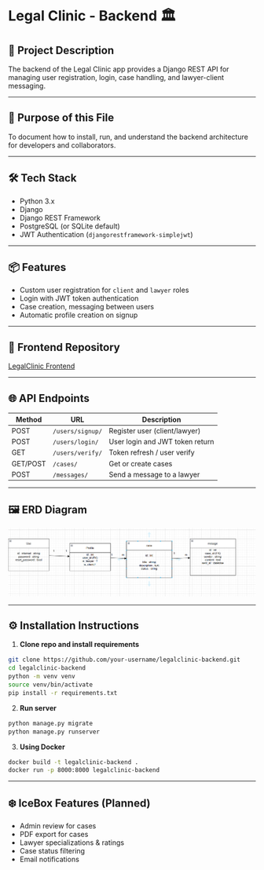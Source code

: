 # Legal Clinic - Backend 🏛️

## 📌 Project Description
The backend of the Legal Clinic app provides a Django REST API for managing user registration, login, case handling, and lawyer-client messaging.

---

## 🧠 Purpose of this File
To document how to install, run, and understand the backend architecture for developers and collaborators.

---

## 🛠 Tech Stack
- Python 3.x
- Django
- Django REST Framework
- PostgreSQL (or SQLite default)
- JWT Authentication (`djangorestframework-simplejwt`)

---

## 📦 Features
- Custom user registration for `client` and `lawyer` roles
- Login with JWT token authentication
- Case creation, messaging between users
- Automatic profile creation on signup

---

## 🔗 Frontend Repository
[LegalClinic Frontend](https://github.com/your-username/legalclinic-frontend)

---

## 🌐 API Endpoints

| Method | URL                | Description                     |
|--------|--------------------|---------------------------------|
| POST   | `/users/signup/`   | Register user (client/lawyer)   |
| POST   | `/users/login/`    | User login and JWT token return |
| GET    | `/users/verify/`   | Token refresh / user verify     |
| GET/POST | `/cases/`        | Get or create cases             |
| POST   | `/messages/`       | Send a message to a lawyer      |

---

## 🖼️ ERD Diagram
![ERD](./Screenshot%202025-04-30%20115621.png)

---

## ⚙️ Installation Instructions

1. **Clone repo and install requirements**
```bash
git clone https://github.com/your-username/legalclinic-backend.git
cd legalclinic-backend
python -m venv venv
source venv/bin/activate
pip install -r requirements.txt
```

2. **Run server**
```bash
python manage.py migrate
python manage.py runserver
```

3. **Using Docker**
```bash
docker build -t legalclinic-backend .
docker run -p 8000:8000 legalclinic-backend
```

---

## ❄️ IceBox Features (Planned)
- Admin review for cases
- PDF export for cases
- Lawyer specializations & ratings
- Case status filtering
- Email notifications
